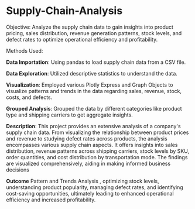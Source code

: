 # Supply-Chain-Analysis 
Objective:
Analyze the supply chain data to gain insights into product pricing, sales distribution, revenue generation patterns, stock levels, and defect rates to optimize operational efficiency and profitability.

Methods Used:

**Data Importation**: Using pandas to load supply chain data from a CSV file.

**Data Exploration**: Utilized descriptive statistics to understand the data.

**Visualization**: Employed various Plotly Express and Graph Objects to visualize patterns and trends in the data regarding sales, revenue, stock, costs, and defects.

**Grouped Analysis**: Grouped the data by different categories like product type and shipping carriers to get aggregate insights.


**Description**:
This project provides an extensive analysis of a company's supply chain data. From visualizing the relationship between product prices and revenue to studying defect rates across products, the analysis encompasses various supply chain aspects. It offers insights into sales distribution, revenue patterns across shipping carriers, stock levels by SKU, order quantities, and cost distribution by transportation mode. The findings are visualized comprehensively, aiding in making informed business decisions

**Outcome**
Pattern and Trends Analysis , optimizing stock levels, understanding product popularity, managing defect rates, and identifying cost-saving opportunities, ultimately leading to enhanced operational efficiency and increased profitability.
